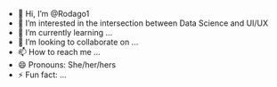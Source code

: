 - 👋 Hi, I’m @Rodago1
- 👀 I’m interested in the intersection between Data Science and UI/UX
- 🌱 I’m currently learning ...
- 💞️ I’m looking to collaborate on ...
- 📫 How to reach me ...
- 😄 Pronouns: She/her/hers
- ⚡ Fun fact: ...

<!---
Rodago1/Rodago1 is a ✨ special ✨ repository because its `README.md` (this file) appears on your GitHub profile.
You can click the Preview link to take a look at your changes.
--->
